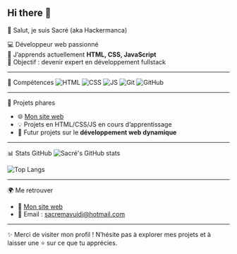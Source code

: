 ## Hi there 👋
 👋 Salut, je suis Sacré (aka Hackermanca)

💻 Développeur web passionné  
🌱 J’apprends actuellement **HTML, CSS, JavaScript**  
🚀 Objectif : devenir expert en développement fullstack

---

🔧 Compétences
![HTML](https://img.shields.io/badge/Code-HTML-orange?logo=html5)
![CSS](https://img.shields.io/badge/Style-CSS-blue?logo=css3)
![JS](https://img.shields.io/badge/Script-JavaScript-yellow?logo=javascript)
![Git](https://img.shields.io/badge/Control-Git-red?logo=git)
![GitHub](https://img.shields.io/badge/Hosting-GitHub-black?logo=github)

---

📂 Projets phares
- 🌐 [Mon site web](https://hackermanca.github.io/mon_projets3/)  
- 💡 Projets en HTML/CSS/JS en cours d’apprentissage  
- 📱 Futur projets sur le **développement web dynamique**  

---

 📊 Stats GitHub
![Sacré's GitHub stats](https://github-readme-stats.vercel.app/api?username=hackermanca&show_icons=true&theme=radical)

![Top Langs](https://github-readme-stats.vercel.app/api/top-langs/?username=hackermanca&layout=compact&theme=dracula)

---

🌍 Me retrouver
- 🔗 [Mon site web](https://hackermanca.github.io/mon_projets3/)  
- 📧 Email : sacremavuidi@hotmail.com 

---

✨ Merci de visiter mon profil ! N’hésite pas à explorer mes projets et à laisser une ⭐ sur ce que tu apprécies.
<!--
**hackermanCA/hackermanCA** is a ✨ _special_ ✨ repository because its `README.md` (this file) appears on your GitHub profile.

Here are some ideas to get you started:

- 🔭 I’m currently working on ...
- 🌱 I’m currently learning ...
- 👯 I’m looking to collaborate on ...
- 🤔 I’m looking for help with ...
- 💬 Ask me about ...
- 📫 How to reach me: ...
- 😄 Pronouns: ...
- ⚡ Fun fact: ...
-->
